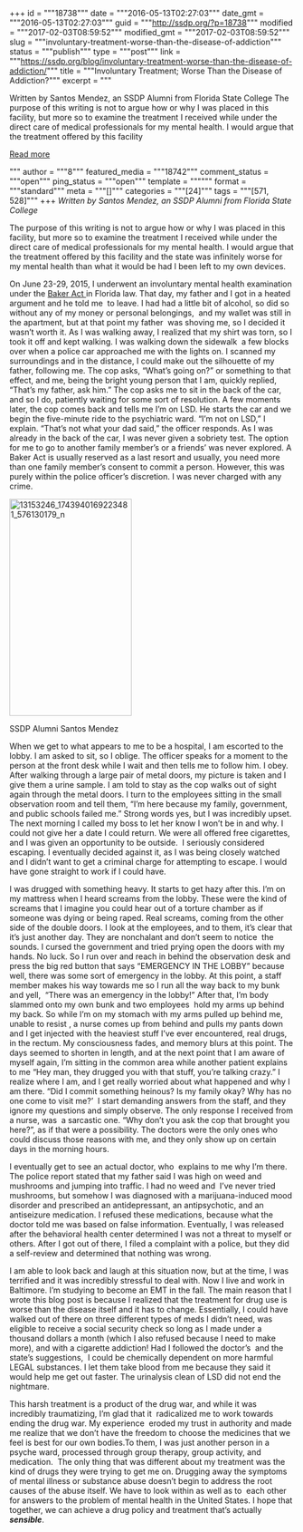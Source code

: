 +++
id = """18738"""
date = """2016-05-13T02:27:03"""
date_gmt = """2016-05-13T02:27:03"""
guid = """http://ssdp.org/?p=18738"""
modified = """2017-02-03T08:59:52"""
modified_gmt = """2017-02-03T08:59:52"""
slug = """involuntary-treatment-worse-than-the-disease-of-addiction"""
status = """publish"""
type = """post"""
link = """https://ssdp.org/blog/involuntary-treatment-worse-than-the-disease-of-addiction/"""
title = """Involuntary Treatment; Worse Than the Disease of Addiction?"""
excerpt = """<p>Written by Santos Mendez, an SSDP Alumni from Florida State College The purpose of this writing is not to argue how or why I was placed in this facility, but more so to examine the treatment I received while under the direct care of medical professionals for my mental health. I would argue that the treatment offered by this facility</p>
<div class="h10"></div>
<p><a class="more-link2 flat" href="https://ssdp.org/blog/involuntary-treatment-worse-than-the-disease-of-addiction/">Read more</a></p>
"""
author = """8"""
featured_media = """18742"""
comment_status = """open"""
ping_status = """open"""
template = """"""
format = """standard"""
meta = """[]"""
categories = """[24]"""
tags = """[571, 528]"""
+++
<em>Written by Santos Mendez, an SSDP Alumni from Florida State College
</em>

<span style="font-weight: 400;">The purpose of this writing is not to argue how or why I was placed in this facility, but more so to examine the treatment I received while under the direct care of medical professionals for my mental health. I would argue that the treatment offered by this facility and the state was infinitely worse for my mental health than what it would be had I been left to my own devices.</span>

<span style="font-weight: 400;">On June 23-29, 2015, I underwent an involuntary mental health examination under the </span><a href="http://www.dcf.state.fl.us/programs/samh/mentalhealth/docs/Baker%20Act%20Overview%202013.pdf"><span style="font-weight: 400;">Baker Act </span></a><span style="font-weight: 400;">in Florida law. That day, my father and I got in a heated argument and he told me  to leave. I had had a little bit of alcohol, so did so without any of my money or personal belongings,  and my wallet was still in the apartment, but at that point my father  was shoving me, so I decided it wasn&#8217;t worth it. As I was walking away, I realized that my shirt was torn, so I took it off and kept walking. I was walking down the sidewalk  a few blocks over when a police car approached me with the lights on. I scanned my surroundings and in the distance, I could make out the silhouette of my father, following me. The cop asks, &#8220;What&#8217;s going on?&#8221; or something to that effect, and me, being the bright young person that I am, quickly replied, &#8220;That&#8217;s my father, ask him.&#8221; The cop asks me to sit in the back of the car, and so I do, patiently waiting for some sort of resolution. A few moments later, the cop comes back and tells me I&#8217;m on LSD. He starts the car and we begin the five-minute ride to the psychiatric ward. &#8220;I&#8217;m not on LSD,&#8221; I explain. &#8220;That&#8217;s not what your dad said,&#8221; the officer responds. As I was already in the back of the car, I was never given a sobriety test. The option for me to go to another family member’s or a friends&#8217; was never explored. A Baker Act is usually reserved as a last resort and usually, you need more than one family member’s consent to commit a person. However, this was purely within the police officer’s discretion. I was never charged with any crime.</span>

<div id="attachment_18739" style="width: 226px" class="wp-caption alignleft"><a href="/assets/13153246_1743940169223481_576130179_n.jpg"><img class="wp-image-18739" src="http://ssdp.org/assets/13153246_1743940169223481_576130179_n-169x300.jpg" alt="13153246_1743940169223481_576130179_n" width="216" height="383" /></a><p class="wp-caption-text">SSDP Alumni Santos Mendez</p></div>

<span style="font-weight: 400;">When we get to what appears to me to be a hospital, I am escorted to the lobby. I am asked to sit, so I oblige. The officer speaks for a moment to the person at the front desk while I wait and then tells me to follow him. I obey. After walking through a large pair of metal doors, my picture is taken and I give them a urine sample. I am told to stay as the cop walks out of sight again through the metal doors. I turn to the employees sitting in the small observation room and tell them, &#8220;I&#8217;m here because my family, government, and public schools failed me.&#8221; Strong words yes, but I was incredibly upset. The next morning I called my boss to let her know I won&#8217;t be in and why. I could not give her a date I could return. We were all offered free cigarettes, and I was given an opportunity to be outside.  I seriously considered escaping. I eventually decided against it, as I was being closely watched and I didn’t want to get a criminal charge for attempting to escape. I would have gone straight to work if I could have. </span>

<span style="font-weight: 400;">I was drugged with something heavy. It starts to get hazy after this. I&#8217;m on my mattress when I heard screams from the lobby. These were the kind of screams that I imagine you could hear out of a torture chamber as if someone was dying or being raped. Real screams, coming from the other side of the double doors. I look at the employees, and to them, it&#8217;s clear that it’s just another day. They are nonchalant and don’t seem to notice  the sounds. I cursed the government and tried prying open the doors with my hands. No luck. So I run over and reach in behind the observation desk and press the big red button that says &#8220;EMERGENCY IN THE LOBBY&#8221; because well, there was some sort of emergency in the lobby. At this point, a staff member makes his way towards me so I run all the way back to my bunk and yell,  &#8220;There was an emergency in the lobby!&#8221; After that, I&#8217;m body slammed onto my own bunk and two employees  hold my arms up behind my back. So while I’m on my stomach with my arms pulled up behind me, unable to resist , a nurse comes up from behind and pulls my pants down and I get injected with the heaviest stuff I&#8217;ve ever encountered, real drugs, in the rectum. My consciousness fades, and memory blurs at this point. The days seemed to shorten in length, and at the next point that I am aware of myself again, I’m sitting in the common area while another patient explains to me “Hey man, they drugged you with that stuff, you’re talking crazy.” I realize where I am, and I get really worried about what happened and why I am there. “Did I commit something heinous? Is my family okay? Why has no one come to visit me?’  I start demanding answers from the staff, and they ignore my questions and simply observe. The only response I received from a nurse, was  a sarcastic one. “Why don’t you ask the cop that brought you here?”, as if that were a possibility. The doctors were the only ones who could discuss those reasons with me, and they only show up on certain days in the morning hours.</span>

<span style="font-weight: 400;">I eventually get to see an actual doctor, who  explains to me why I&#8217;m there. The police report stated that my father said I was high on weed and mushrooms and jumping into traffic. I had no weed and  I’ve never tried mushrooms, but somehow I was diagnosed with a marijuana-induced mood disorder and prescribed an antidepressant, an antipsychotic, and an antiseizure medication. I refused these medications, because what the doctor told me was based on false information. Eventually, I was released after the behavioral health center determined I was not a threat to myself or others. After I got out of there, I filed a complaint with a police, but they did a self-review and determined that nothing was wrong. </span>

<span style="font-weight: 400;">I am able to look back and laugh at this situation now, but at the time, I was terrified and it was incredibly stressful to deal with. Now I live and work in Baltimore. I’m studying to become an EMT in the fall. The main reason that I wrote this blog post is because I realized that the treatment for drug use is worse than the disease itself and it has to change. Essentially, I could have walked out of there on three different types of meds I didn’t need, was eligible to receive a social security check so long as I made under a thousand dollars a month (which I also refused because I need to make more), and with a cigarette addiction! Had I followed the doctor’s  and the state’s suggestions,  I could be chemically dependent on more harmful LEGAL substances. I let them take blood from me because they said it would help me get out faster. The urinalysis clean of LSD did not end the nightmare. </span>

<span style="font-weight: 400;">This harsh treatment is a product of the drug war, and while it was incredibly traumatizing, I’m glad that it  radicalized me to work towards ending the drug war. My experience  eroded my trust in authority and made me realize that we don’t have the freedom to choose the medicines that we feel is best for our own bodies.To them, I was just another person in a psyche ward, processed through group therapy, group activity, and medication.  The only thing that was different about my treatment was the kind of drugs they were trying to get me on. Drugging away the symptoms of mental illness or substance abuse doesn’t begin to address the root causes of the abuse itself. We have to look within as well as to  each other for answers to the problem of mental health in the United States. I hope that together, we can achieve a drug policy and treatment that’s actually </span><b><i>sensible</i></b><span style="font-weight: 400;">.</span>

&nbsp;
